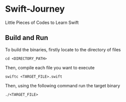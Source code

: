 # Swift-Journey
Little Pieces of Codes to Learn Swift

## Build and Run
To build the binaries, firstly locate to the directory of files
```
cd <DIRECTORY_PATH>
```

Then, compile each file you want to execute
```
swiftc <TARGET_FILE>.swift
```

Then, using the following command run the target binary
```
./<TARGET_FILE>
```
